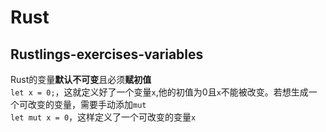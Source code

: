 # Rust
## Rustlings-exercises-variables
Rust的变量**默认不可变**且必须**赋初值**  
`let x = 0;`，这就定义好了一个变量`x`,他的初值为0且`x`不能被改变。若想生成一个可改变的变量，需要手动添加`mut`  
`let mut x = 0`，这样定义了一个可改变的变量`x`
